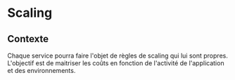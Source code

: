 <!-- Title: Scaling des services -->
<!-- Parent: DAT - Document d'architecture technique -->

<!-- Macro: \!\[.*\]\((.+)\)\<\!\-\- width=(.*) \-\-\>
     Template: ac:image
     Attachment: ${1}
     Width: ${2} -->

# Scaling

<!-- Include: ac:toc -->

## Contexte
Chaque service pourra faire l'objet de règles de scaling qui lui sont propres.
L'objectif est de maitriser les coûts en fonction de l'activité de l'application et des environnements.
